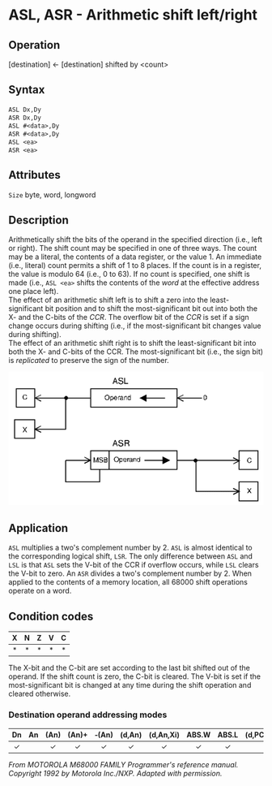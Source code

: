 # ASL, ASR - Arithmetic shift left/right

## Operation
[destination] ← [destination] shifted by \<count\>

## Syntax
```assembly
ASL Dx,Dy
ASR Dx,Dy
ASL #<data>,Dy
ASR #<data>,Dy
ASL <ea>
ASR <ea>
```

## Attributes
`Size` byte, word, longword

## Description
Arithmetically shift the bits of the operand in the specified direction (i.e., left or right). The shift count may be specified in one of three ways. The count may be a literal, the contents of a data register, or the value 1. An immediate (i.e., literal) count permits a shift of 1 to 8 places. If the count is in a register, the value is modulo 64 (i.e., 0 to 63). If no count is specified, one shift is made (i.e., `ASL <ea>` shifts the contents of the *word* at the effective address one place left).<br/>
The effect of an arithmetic shift left is to shift a zero into the least-significant bit position and to shift the most-significant bit out into both the X- and the C-bits of the *CCR*. The overflow bit of the *CCR* is set if a sign change occurs during shifting (i.e., if the most-significant bit changes value during shifting).<br/>
The effect of an arithmetic shift right is to shift the least-significant bit into both the X- and C-bits of the CCR. The most-significant bit (i.e., the sign bit) is *replicated* to preserve the sign of the number.

![ASL ASR schema](asl_asr.png)

## Application
`ASL` multiplies a two's complement number by 2. `ASL` is almost identical to the corresponding logical shift, `LSR`. The only difference between `ASL` and `LSL` is that `ASL` sets the V-bit of the CCR if overflow occurs, while `LSL` clears the V-bit to zero. An `ASR` divides a two's complement number by 2. When applied to the contents of a memory location, all 68000 shift operations operate on a word.

## Condition codes
| X | N | Z | V | C |
|:-:|:-:|:-:|:-:|:-:|
|*|*|*|*|*|

The X-bit and the C-bit are set according to the last bit shifted out of the operand. If the shift count is zero, the C-bit is cleared. The V-bit is set if the most-significant bit is changed at any time during the shift operation and cleared otherwise.

### Destination operand addressing modes
|Dn|An|(An)|(An)+|&#x2011;(An)|(d,An)|(d,An,Xi)|ABS.W|ABS.L|(d,PC)|(d,PC,Xn)|imm|
|:-:|:-:|:-:|:-:|:-:|:-:|:-:|:-:|:-:|:-:|:-:|:-:|
|✓||✓|✓|✓|✓|✓|✓|✓||||

*From MOTOROLA M68000 FAMILY Programmer's reference manual. Copyright 1992 by Motorola Inc./NXP. Adapted with permission.*